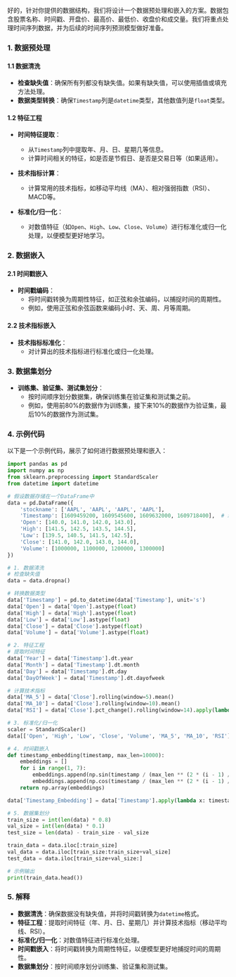 好的，针对你提供的数据结构，我们将设计一个数据预处理和嵌入的方案。数据包含股票名称、时间戳、开盘价、最高价、最低价、收盘价和成交量。我们将重点处理时间序列数据，并为后续的时间序列预测模型做好准备。

### 1. 数据预处理

#### 1.1 数据清洗
- **检查缺失值**：确保所有列都没有缺失值。如果有缺失值，可以使用插值或填充方法处理。
- **数据类型转换**：确保`Timestamp`列是`datetime`类型，其他数值列是`float`类型。

#### 1.2 特征工程
- **时间特征提取**：
  - 从`Timestamp`列中提取年、月、日、星期几等信息。
  - 计算时间相关的特征，如是否是节假日、是否是交易日等（如果适用）。
  
- **技术指标计算**：
  - 计算常用的技术指标，如移动平均线（MA）、相对强弱指数（RSI）、MACD等。
  
- **标准化/归一化**：
  - 对数值特征（如`Open`、`High`、`Low`、`Close`、`Volume`）进行标准化或归一化处理，以便模型更好地学习。

### 2. 数据嵌入

#### 2.1 时间戳嵌入
- **时间戳编码**：
  - 将时间戳转换为周期性特征，如正弦和余弦编码，以捕捉时间的周期性。
  - 例如，使用正弦和余弦函数来编码小时、天、周、月等周期。

#### 2.2 技术指标嵌入
- **技术指标标准化**：
  - 对计算出的技术指标进行标准化或归一化处理。

### 3. 数据集划分
- **训练集、验证集、测试集划分**：
  - 按时间顺序划分数据集，确保训练集在验证集和测试集之前。
  - 例如，使用前80%的数据作为训练集，接下来10%的数据作为验证集，最后10%的数据作为测试集。

### 4. 示例代码

以下是一个示例代码，展示了如何进行数据预处理和嵌入：

```python
import pandas as pd
import numpy as np
from sklearn.preprocessing import StandardScaler
from datetime import datetime

# 假设数据存储在一个DataFrame中
data = pd.DataFrame({
    'stockname': ['AAPL', 'AAPL', 'AAPL', 'AAPL'],
    'Timestamp': [1609459200, 1609545600, 1609632000, 1609718400],  # 示例时间戳
    'Open': [140.0, 141.0, 142.0, 143.0],
    'High': [141.5, 142.5, 143.5, 144.5],
    'Low': [139.5, 140.5, 141.5, 142.5],
    'Close': [141.0, 142.0, 143.0, 144.0],
    'Volume': [1000000, 1100000, 1200000, 1300000]
})

# 1. 数据清洗
# 检查缺失值
data = data.dropna()

# 转换数据类型
data['Timestamp'] = pd.to_datetime(data['Timestamp'], unit='s')
data['Open'] = data['Open'].astype(float)
data['High'] = data['High'].astype(float)
data['Low'] = data['Low'].astype(float)
data['Close'] = data['Close'].astype(float)
data['Volume'] = data['Volume'].astype(float)

# 2. 特征工程
# 提取时间特征
data['Year'] = data['Timestamp'].dt.year
data['Month'] = data['Timestamp'].dt.month
data['Day'] = data['Timestamp'].dt.day
data['DayOfWeek'] = data['Timestamp'].dt.dayofweek

# 计算技术指标
data['MA_5'] = data['Close'].rolling(window=5).mean()
data['MA_10'] = data['Close'].rolling(window=10).mean()
data['RSI'] = data['Close'].pct_change().rolling(window=14).apply(lambda x: 100 - (100 / (1 + (x[x > 0].mean() / -x[x < 0].mean()))), raw=False)

# 3. 标准化/归一化
scaler = StandardScaler()
data[['Open', 'High', 'Low', 'Close', 'Volume', 'MA_5', 'MA_10', 'RSI']] = scaler.fit_transform(data[['Open', 'High', 'Low', 'Close', 'Volume', 'MA_5', 'MA_10', 'RSI']])

# 4. 时间戳嵌入
def timestamp_embedding(timestamp, max_len=10000):
    embeddings = []
    for i in range(1, 7):
        embeddings.append(np.sin(timestamp / (max_len ** (2 * (i - 1) / 6.0))))
        embeddings.append(np.cos(timestamp / (max_len ** (2 * (i - 1) / 6.0))))
    return np.array(embeddings)

data['Timestamp_Embedding'] = data['Timestamp'].apply(lambda x: timestamp_embedding(x.value // 10**9))

# 5. 数据集划分
train_size = int(len(data) * 0.8)
val_size = int(len(data) * 0.1)
test_size = len(data) - train_size - val_size

train_data = data.iloc[:train_size]
val_data = data.iloc[train_size:train_size+val_size]
test_data = data.iloc[train_size+val_size:]

# 示例输出
print(train_data.head())
```

### 5. 解释
- **数据清洗**：确保数据没有缺失值，并将时间戳转换为`datetime`格式。
- **特征工程**：提取时间特征（年、月、日、星期几）并计算技术指标（移动平均线、RSI）。
- **标准化/归一化**：对数值特征进行标准化处理。
- **时间戳嵌入**：将时间戳转换为周期性特征，以便模型更好地捕捉时间的周期性。
- **数据集划分**：按时间顺序划分训练集、验证集和测试集。
